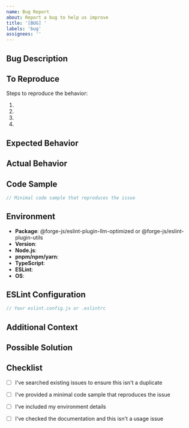 ```yaml
---
name: Bug Report
about: Report a bug to help us improve
title: '[BUG] '
labels: 'bug'
assignees: ''
---
```


## Bug Description

<!-- A clear and concise description of what the bug is -->

## To Reproduce

Steps to reproduce the behavior:

1. 
2. 
3. 
4. 

## Expected Behavior

<!-- What you expected to happen -->

## Actual Behavior

<!-- What actually happened -->

## Code Sample

```typescript
// Minimal code sample that reproduces the issue
```

## Environment

- **Package**: @forge-js/eslint-plugin-llm-optimized or @forge-js/eslint-plugin-utils
- **Version**: <!-- e.g. 0.0.3-rc.5 -->
- **Node.js**: <!-- output of `node --version` -->
- **pnpm/npm/yarn**: <!-- e.g. pnpm 10.18.3 -->
- **TypeScript**: <!-- output of `tsc --version` -->
- **ESLint**: <!-- output of `eslint --version` -->
- **OS**: <!-- e.g. macOS 14.0, Ubuntu 22.04, Windows 11 -->

## ESLint Configuration

```javascript
// Your eslint.config.js or .eslintrc
```

## Additional Context

<!-- Add any other context, screenshots, or error logs about the problem here -->

## Possible Solution

<!-- Optional: Suggest a fix or reason for the bug -->

## Checklist

- [ ] I've searched existing issues to ensure this isn't a duplicate
- [ ] I've provided a minimal code sample that reproduces the issue
- [ ] I've included my environment details
- [ ] I've checked the documentation and this isn't a usage issue

